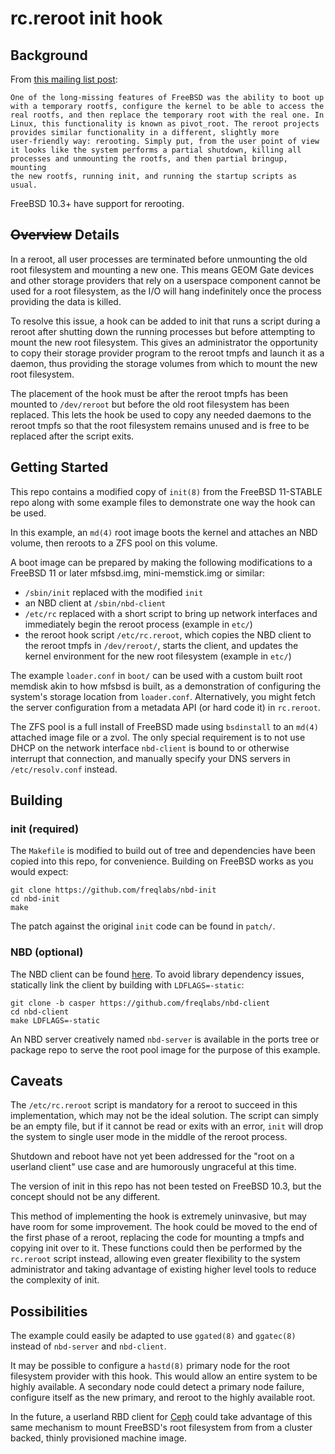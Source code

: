 # rc.reroot init hook

## Background

From [this mailing list post](https://lists.freebsd.org/pipermail/freebsd-announce/2016-February/001706.html):

	One of the long-missing features of FreeBSD was the ability to boot up
	with a temporary rootfs, configure the kernel to be able to access the
	real rootfs, and then replace the temporary root with the real one. In
	Linux, this functionality is known as pivot_root. The reroot projects
	provides similar functionality in a different, slightly more
	user-friendly way: rerooting. Simply put, from the user point of view
	it looks like the system performs a partial shutdown, killing all
	processes and unmounting the rootfs, and then partial bringup, mounting
	the new rootfs, running init, and running the startup scripts as usual.

FreeBSD 10.3+ have support for rerooting.

## ~~Overview~~ Details

In a reroot, all user processes are terminated before unmounting the old root
filesystem and mounting a new one.  This means GEOM Gate devices and other
storage providers that rely on a userspace component cannot be used for a root
filesystem, as the I/O will hang indefinitely once the process providing the
data is killed.

To resolve this issue, a hook can be added to init that runs a script during a
reroot after shutting down the running processes but before attempting to mount
the new root filesystem.  This gives an administrator the opportunity to copy
their storage provider program to the reroot tmpfs and launch it as a daemon,
thus providing the storage volumes from which to mount the new root filesystem.

The placement of the hook must be after the reroot tmpfs has been mounted to
`/dev/reroot` but before the old root filesystem has been replaced.  This lets
the hook be used to copy any needed daemons to the reroot tmpfs so that the
root filesystem remains unused and is free to be replaced after the script
exits.

## Getting Started

This repo contains a modified copy of `init(8)` from the FreeBSD 11-STABLE repo
along with some example files to demonstrate one way the hook can be used.

In this example, an `md(4)` root image boots the kernel and attaches an NBD
volume, then reroots to a ZFS pool on this volume.

A boot image can be prepared by making the following modifications to a
FreeBSD 11 or later mfsbsd.img, mini-memstick.img or similar:

+ `/sbin/init` replaced with the modified `init`
+ an NBD client at `/sbin/nbd-client`
+ `/etc/rc` replaced with a short script to bring up network interfaces and
  immediately begin the reroot process (example in `etc/`)
+ the reroot hook script `/etc/rc.reroot`, which copies the NBD client to the
  reroot tmpfs in `/dev/reroot/`, starts the client, and updates the kernel
  environment for the new root filesystem (example in `etc/`)

The example `loader.conf` in `boot/` can be used with a custom built root
memdisk akin to how mfsbsd is built, as a demonstration of configuring the
system's storage location from `loader.conf`.  Alternatively, you might fetch
the server configuration from a metadata API (or hard code it) in `rc.reroot`.

The ZFS pool is a full install of FreeBSD made using `bsdinstall` to an `md(4)`
attached image file or a zvol.  The only special requirement is to not use DHCP
on the network interface `nbd-client` is bound to or otherwise interrupt that
connection, and manually specify your DNS servers in `/etc/resolv.conf`
instead.

## Building

### init (required)

The `Makefile` is modified to build out of tree and dependencies have been
copied into this repo, for convenience. Building on FreeBSD works as you would
expect:

```
git clone https://github.com/freqlabs/nbd-init
cd nbd-init
make
```

The patch against the original `init` code can be found in `patch/`.

### NBD (optional)

The NBD client can be found
[here](https://github.com/freqlabs/nbd-client/tree/casper).  To avoid library
dependency issues, statically link the client by building with
`LDFLAGS=-static`:

```
git clone -b casper https://github.com/freqlabs/nbd-client
cd nbd-client
make LDFLAGS=-static
```

An NBD server creatively named `nbd-server` is available in the ports tree or
package repo to serve the root pool image for the purpose of this example.

## Caveats

The `/etc/rc.reroot` script is mandatory for a reroot to succeed in this
implementation, which may not be the ideal solution.  The script can simply be
an empty file, but if it cannot be read or exits with an error, `init` will
drop the system to single user mode in the middle of the reroot process.

Shutdown and reboot have not yet been addressed for the "root on a userland
client" use case and are humorously ungraceful at this time.

The version of init in this repo has not been tested on FreeBSD 10.3, but the
concept should not be any different.

This method of implementing the hook is extremely uninvasive, but may have room
for some improvement.  The hook could be moved to the end of the first phase of
a reroot, replacing the code for mounting a tmpfs and copying init over to it.
These functions could then be performed by the `rc.reroot` script instead,
allowing even greater flexibility to the system administrator and taking
advantage of existing higher level tools to reduce the complexity of init.

## Possibilities

The example could easily be adapted to use `ggated(8)` and `ggatec(8)` instead
of `nbd-server` and `nbd-client`.

It may be possible to configure a `hastd(8)` primary node for the root
filesystem provider with this hook.  This would allow an entire system to be
highly available.  A secondary node could detect a primary node failure,
configure itself as the new primary, and reroot to the highly available root.

In the future, a userland RBD client for
[Ceph](http://ceph.com/ceph-storage/block-storage/) could take advantage of
this same mechanism to mount FreeBSD's root filesystem from from a cluster
backed, thinly provisioned machine image.
